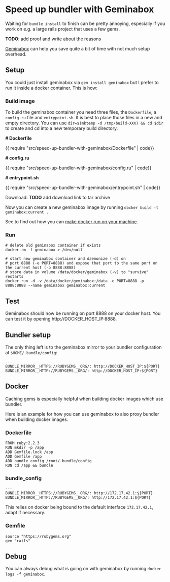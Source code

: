 # Speed up bundler with Geminabox

Waiting for `bundle install` to finish can be pretty annoying, especially if you work on e.g. a large rails project that uses a few gems.

__TODO__: add proof and write about the reasons

[Geminabox](https://rubygems.org/gems/geminabox) can help you save quite a bit of time with not much setup overhead.

## Setup
You could just install geminabox via `gem install geminabox` but I prefer to run it inside a docker container. This is how:

### Build image

To build the geminabox container you need three files, the `Dockerfile`, a `config.ru` file and `entrypoint.sh`. It is best to place those files in a new and empty directory. You can use `dir=$(mktemp -d /tmp/build-XXX) && cd $dir` to create and cd into a new temporary build directory.

__# Dockerfile__

{{ require "src/speed-up-bundler-with-geminabox/Dockerfile" | code}}

__# config.ru__

{{ require "src/speed-up-bundler-with-geminabox/config.ru" | code}}

__# entrypoint.sh__

{{ require "src/speed-up-bundler-with-geminabox/entrypoint.sh" | code}}

Download: __TODO__ add download link to tar archive

Now you can create a new geminabox image by running `docker build -t geminabox:current .`

See to find out how you can [make docker run on your machine](https://docs.docker.com/).

### Run

	# delete old geminabox container if exists
	docker rm -f geminabox > /dev/null

	# start new geminabox container and daemonize (-d) on
	# port 8888 (-e PORT=8888) and expose that port to the same port on the current host (-p 8888:8888)
	# store data in volume /data/docker/geminabox (-v) to "survive" restarts
	docker run -d -v /data/docker/geminabox:/data -e PORT=8888 -p 8888:8888 --name geminabox geminabox:current

## Test

Geminabox should now be running on port 8888 on your docker host. You can test it by opening http://DOCKER_HOST_IP:8888.

## Bundler setup

The only thing left is to the geminabox mirror to your bundler configuration at `$HOME/.bundle/config`:

	---
	BUNDLE_MIRROR__HTTPS://RUBYGEMS__ORG/: http://DOCKER_HOST_IP:${PORT}
	BUNDLE_MIRROR__HTTP://RUBYGEMS__ORG/: http://DOCKER_HOST_IP:${PORT}


## Docker

Caching gems is especially helpful when building docker images which use bundler. 

Here is an example for how you can use geminabox to also proxy bundler when building docker images.


### Dockerfile

	FROM ruby:2.2.3
	RUN mkdir -p /app
	ADD Gemfile.lock /app
	ADD Gemfile /app
	ADD bundle_config /root/.bundle/config
	RUN cd /app && bundle


### bundle_config
	---
	BUNDLE_MIRROR__HTTPS://RUBYGEMS__ORG/: http://172.17.42.1:${PORT}
	BUNDLE_MIRROR__HTTP://RUBYGEMS__ORG/: http://172.17.42.1:${PORT}

This relies on docker being bound to the default interface `172.17.42.1`, adapt if necessary.


### Gemfile

	source "https://rubygems.org"
	gem "rails"


## Debug

You can always debug what is going on with geminabox by running `docker logs -f geminabox`.
